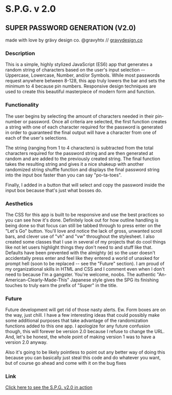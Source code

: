 # S.P.G. v 2.0
## SUPER PASSWORD GENERATION (V2.0)
made with love by grävy design co.
@gravyhtx // [gravydesign.co](https://www.gravydesign.co)

### Description
This is a simple, highly stylized JavaScript (ES6) app that generates a random string of characters based on the user's input selection -- Uppercase, Lowercase, Number, and/or Symbols. While most passwords request anywhere between 8-128, this app truly lowers the bar and sets the minimum to 4 because pin numbers. Responsive design techniques are used to create this beautiful masterpiece of modern form and function.

### Functionality
The user begins by selecting the amount of characters needed in their pin-number or password. Once all criteria are selected, the first function creates a string with one of each character required for the password is generated in order to guaranteed the final output will have a character from one of each of the user's selections.

The string (ranging from 1 to 4 characters) is subtracted from the total characters required for the password string and are then generated at random and are added to the previously created string. The final function takes the resulting string and gives it a nice shakeup with another randomized string shuffle function and displays the final password string into the input box faster than you can say "po-ta-toes".

Finally, I added in a button that will select and copy the password inside the input box because that's just what bosses do.

### Aesthetics
The CSS for this app is built to be responsive and use the best practices so you can see how it's done. Definitely look out for how outline handling is being done so that focus can still be tabbed through to press enter on the "Let's Go" button. You'll love and notice the lack of gross, unwanted scroll bars, and clever use of "vh" and "vw" throughout the stylesheet. I also created some classes that I use in several of my projects that do cool things like not let users highlight things they don't need to and stuff like that. Defaults have been prevented with the almighty (e) so the user doesn't accidentally press enter and feel like they entered a world of unasked for prompt hell (soon to be replaced -- see the "Future" section). I am proud of my organizational skills in HTML and CSS and I comment even when I don't need to because I'm a gangster. You're welcome, noobs. The authentic "An-American-Clearly-Made-This" Japanese style gives the SPG its finishing touches to truly earn the prefix of "Super" in the title.

### Future
Future development will get rid of those nasty alerts. Ew. Form boxes are on the way, just chill. I have a few interesting ideas that could possibly make some additional purposes that take advantage of the randomization functions added to this one app. I apologize for any future confusion though, this will forever be version 2.0 because I refuse to change the URL. And, let's be honest, the whole point of making version 1 was to have a version 2.0 anyway.

Also it's going to be likely pointless to point out any better way of doing this because you can basically just steal this code and do whatever you want, but of course go ahead and come with it on the bug fixes

### Link
[Click here to see the S.P.G. v2.0 in action](https://www.gravyhtx.github.io/spg-v2)
